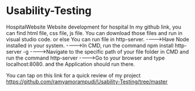 # Usability-Testing

HospitalWebsite
Website development for hospital In my github link, you can find html file, css file, js file. You can download those files and run in visual studio code. or else You can run file in http-server. ---->Have Node installed in your system. ---->In CMD, run the command npm install http-server -g ---->Navigate to the specific path of your file folder in CMD and run the command http-server ---->Go to your browser and type localhost:8080. and the Application should run there.

You can tap on this link for a quick review of my project https://github.com/ramyamorampudi/Usability-Testing/tree/master
